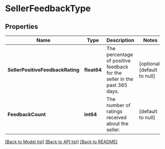 # SellerFeedbackType

## Properties
Name | Type | Description | Notes
------------ | ------------- | ------------- | -------------
**SellerPositiveFeedbackRating** | **float64** | The percentage of positive feedback for the seller in the past 365 days. | [optional] [default to null]
**FeedbackCount** | **int64** | The number of ratings received about the seller. | [default to null]

[[Back to Model list]](../README.md#documentation-for-models) [[Back to API list]](../README.md#documentation-for-api-endpoints) [[Back to README]](../README.md)

